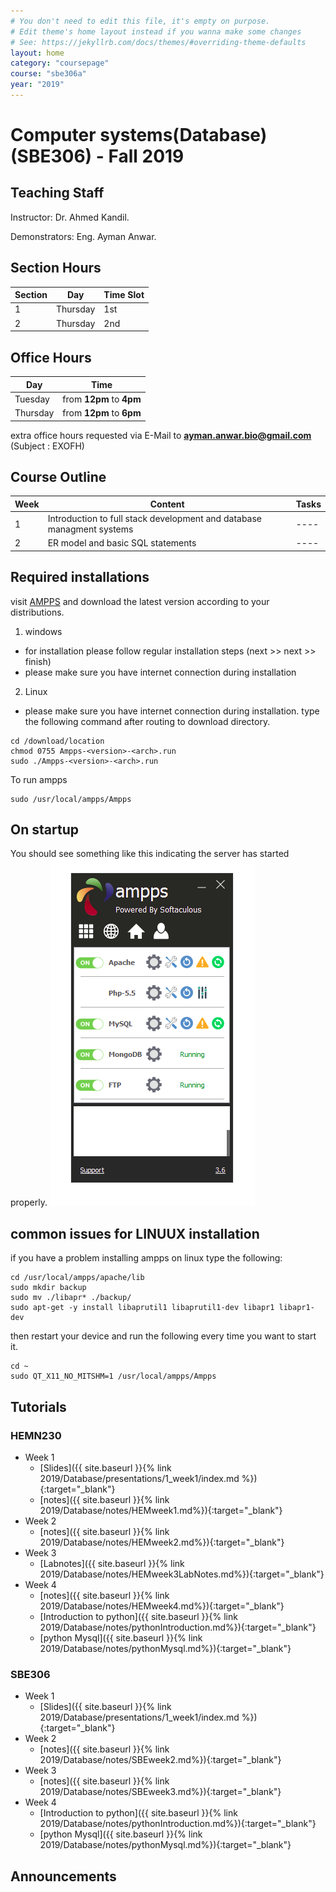 ```yaml
---
# You don't need to edit this file, it's empty on purpose.
# Edit theme's home layout instead if you wanna make some changes
# See: https://jekyllrb.com/docs/themes/#overriding-theme-defaults
layout: home
category: "coursepage"
course: "sbe306a"
year: "2019"
---
```

# Computer systems(Database) \(SBE306\) - Fall 2019

## Teaching Staff

Instructor: Dr. Ahmed Kandil.

Demonstrators:  Eng. Ayman Anwar.  


## Section Hours

| Section | Day | Time Slot |
|---------|-----|-----------|
|   1     | Thursday | 1st  |
|   2     | Thursday | 2nd |

## Office Hours

| Day | Time |
|-----|-----------|
| Tuesday | from **12pm** to **4pm** |
| Thursday | from **12pm** to **6pm** |

extra office hours requested via E-Mail to **ayman.anwar.bio@gmail.com** (Subject : EXOFH)

## Course Outline

| Week | Content |  Tasks
|------|-----------------|-----|
|   1  | Introduction to full stack development and database managment systems | ---- |
|   2  | ER model and basic SQL statements | ---- |

## Required installations

visit [AMPPS](https://www.ampps.com/downloads) and download the latest version according to your distributions.

1. windows 
* for installation please follow regular installation steps (next >> next >> finish)
* please make sure you have internet connection during installation
2. Linux
* please make sure you have internet connection during installation.
type the following command after routing to download directory.
```
cd /download/location
chmod 0755 Ampps-<version>-<arch>.run
sudo ./Ampps-<version>-<arch>.run
```
To run ampps
```
sudo /usr/local/ampps/Ampps
```
## On startup
You should see something like this indicating the server has started properly.
![](images/amppsStart.png)

## common issues for LINUUX installation

if you have a problem installing ampps on linux type the following:

```
cd /usr/local/ampps/apache/lib
sudo mkdir backup
sudo mv ./libapr* ./backup/
sudo apt-get -y install libaprutil1 libaprutil1-dev libapr1 libapr1-dev 
```
then restart your device and run the following every time you want to start it.

```
cd ~
sudo QT_X11_NO_MITSHM=1 /usr/local/ampps/Ampps 
```


## Tutorials

### HEMN230

* Week 1
    * [Slides]({{ site.baseurl }}{% link 2019/Database/presentations/1_week1/index.md %}){:target="_blank"}
    * [notes]({{ site.baseurl }}{% link 2019/Database/notes/HEMweek1.md%}){:target="_blank"}
* Week 2
    * [notes]({{ site.baseurl }}{% link 2019/Database/notes/HEMweek2.md%}){:target="_blank"}
* Week 3
    * [Labnotes]({{ site.baseurl }}{% link 2019/Database/notes/HEMweek3LabNotes.md%}){:target="_blank"}
* Week 4
    * [notes]({{ site.baseurl }}{% link 2019/Database/notes/HEMweek4.md%}){:target="_blank"}
    * [Introduction to python]({{ site.baseurl }}{% link 2019/Database/notes/pythonIntroduction.md%}){:target="_blank"}
    * [python Mysql]({{ site.baseurl }}{% link 2019/Database/notes/pythonMysql.md%}){:target="_blank"}


### SBE306

* Week 1
    * [Slides]({{ site.baseurl }}{% link 2019/Database/presentations/1_week1/index.md %}){:target="_blank"}
* Week 2
    * [notes]({{ site.baseurl }}{% link 2019/Database/notes/SBEweek2.md%}){:target="_blank"}
* Week 3
    * [notes]({{ site.baseurl }}{% link 2019/Database/notes/SBEweek3.md%}){:target="_blank"}
* Week 4
    * [Introduction to python]({{ site.baseurl }}{% link 2019/Database/notes/pythonIntroduction.md%}){:target="_blank"}
    * [python Mysql]({{ site.baseurl }}{% link 2019/Database/notes/pythonMysql.md%}){:target="_blank"}


## Announcements
